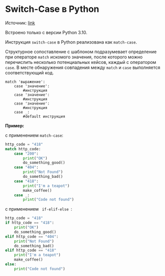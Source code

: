 # Switch-Case в Python

Источник: [link](https://nuancesprog.ru/p/12097/)



Встроено только с версии Python 3.10.

Инструкция <code>switch-case</code> в Python  реализована как <code>match-case</code>.



Структурное сопоставление с шаблоном подразумевает определение при операторе `match` искомого значения, после которого можно перечислить несколько потенциальных кейсов, каждый с оператором `case`. В месте обнаружения совпадения между `match` и `case` выполняется соответствующий код.

```
match 'выражение':
    case 'значение':
        #инструкция
    case 'значение':
        #инструкция
    case 'значение':
        #инструкция
    case _:
        #default инструкция
```

**Пример:**

с применением <code>match-case</code>:


```python
http_code = "418"
match http_code:
	case "200":
    	print("OK")
    	do_something_good()
	case "404":
    	print("Not Found")
    	do_something_bad()
	case "418":
    	print("I'm a teapot")
    	make_coffee()
	case _:
    	print("Code not found")
```
с применением <code> if-elif-else </code>:

```python
http_code = "418"
if http_code == "418":
	print("OK")
	do_something_good()
elif http_code == "404":
	print("Not Found")
	do_something_bad()
elif http_code == "418"
	print("I'm a teapot")
	make_coffee()
else:
	print("Code not found") 
```